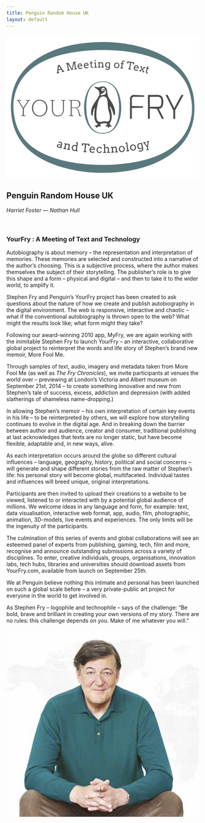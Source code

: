 ```yaml
---
title: Penguin Random House UK
layout: default
---
```


![](/images/05a.jpg)

## Penguin Random House UK
*Harriet Foster — Nathan Hull*
<br />
<br />
<br />
### YourFry : A Meeting of Text and Technology
Autobiography is about memory – the representation and interpretation of memories. These memories are selected and constructed into a narrative of the author’s choosing. This is a subjective process, where the author makes themselves the subject of their storytelling. The publisher’s role is to give this shape and a form – physical and digital – and then to take it to the wider world, to amplify it.

Stephen Fry and Penguin’s YourFry project has been created to ask questions about the nature of how we create and publish autobiography in the digital environment. The web is responsive, interactive and chaotic – what if the conventional autobiography is thrown open to the web? What might the results look like; what form might they take?

Following our award-winning 2010 app, MyFry, we are again working with the inimitable Stephen Fry to launch YourFry – an interactive, collaborative global project to reinterpret the words and life story of Stephen’s brand new memoir, More Fool Me.

Through samples of text, audio, imagery and metadata taken from More Fool Me (as well as *The Fry Chronicles*), we invite participants at venues the world over – previewing at London’s Victoria and Albert museum on September 21st, 2014 – to create something innovative and new from Stephen’s tale of success, excess, addiction and depression (with added slatherings of shameless name-dropping.)

In allowing Stephen’s memoir – his own interpretation of certain key events in his life – to be reinterpreted by others, we will explore how storytelling continues to evolve in the digital age. And in breaking down the barrier between author and audience, creator and consumer, traditional publishing at last acknowledges that texts are no longer static, but have become flexible, adaptable and, in new ways, alive.

As each interpretation occurs around the globe so different cultural influences – language, geography, history, political and social concerns – will generate and shape different stories from the raw matter of Stephen’s life: his personal story will become global, multifaceted. Individual tastes and influences will breed unique, original interpretations.

Participants are then invited to upload their creations to a website to be viewed, listened to or interacted with by a potential global audience of millions. We welcome ideas in any language and form, for example: text, data visualisation, interactive web format, app, audio, film, photographic, animation, 3D-models, live events and experiences. The only limits will be the ingenuity of the participants.

The culmination of this series of events and global collaborations will see an esteemed panel of experts from publishing, gaming, tech, film and more, recognise and announce outstanding submissions across a variety of disciplines. To enter, creative individuals, groups, organisations, innovation labs, tech hubs, libraries and universities should download assets from YourFry.com, available from launch on September 25th.

We at Penguin believe nothing this intimate and personal has been launched on such a global scale before – a very private-public art project for everyone in the world to get involved in.

As Stephen Fry – logophile and technophile – says of the challenge: “Be bold, brave and brilliant in creating your own versions of my story. There are no rules: this challenge depends on you. Make of me whatever you will.”

![](/images/05b.jpg)
